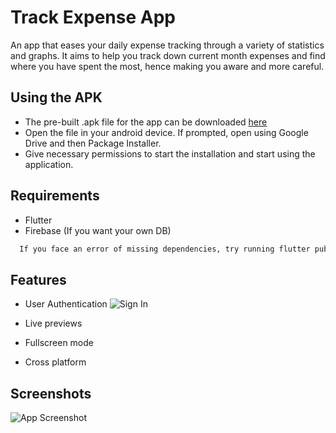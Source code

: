 
# Track Expense App

An app that eases your daily expense tracking through a variety of statistics and graphs. 
It aims to help you track down current month expenses and find where you have spent the most, hence making you aware and more careful.


## Using the APK

- The pre-built .apk file for the app can be downloaded [here](https://github.com/Kishlay-KS/TrackExpense)
- Open the file in your android device. If prompted, open using   Google Drive and then Package Installer.
- Give necessary permissions to start the installation and start using the application.
## Requirements

- Flutter
- Firebase (If you want your own DB)

```bash
  If you face an error of missing dependencies, try running flutter pub get.
```


## Features

- User Authentication
![Sign In](https://github.com/Kishlay-KS/TrackExpense/blob/main/ScreenShots/Screenshot_1688512089.png|width=100)

- Live previews
- Fullscreen mode
- Cross platform


## Screenshots

![App Screenshot](https://drive.google.com/drive/folders/1348RBRGfp8Mk7_GzX300DOCiCZAacW_o)


